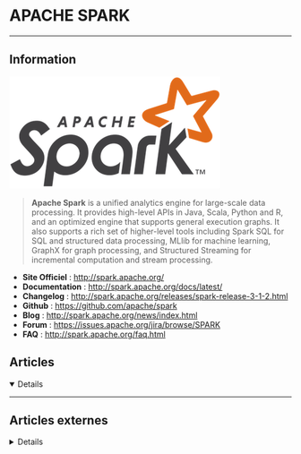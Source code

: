# APACHE SPARK
---

## <i class="fa-solid fa-hashtag"></i> Information

![Logo](../../_media/apps/apache_spark/apache_spark_logo.png ':size=250 :no-zoom')


> <i class="fa-solid fa-quote-left"></i> **Apache Spark** is a unified analytics engine for large-scale data processing. It provides high-level APIs in Java, Scala, Python and R, and an optimized engine that supports general execution graphs. It also supports a rich set of higher-level tools including Spark SQL for SQL and structured data processing, MLlib for machine learning, GraphX for graph processing, and Structured Streaming for incremental computation and stream processing. <i class="fa-solid fa-quote-left fa-rotate-180"></i>

- <i class="fa-solid fa-globe"></i> **Site Officiel** : http://spark.apache.org/
- <i class="fa-solid fa-book"></i> **Documentation** : http://spark.apache.org/docs/latest/
- <i class="fa-solid fa-file-circle-question"></i> **Changelog** : http://spark.apache.org/releases/spark-release-3-1-2.html
- <i class="fa-brands fa-github"></i> **Github** : https://github.com/apache/spark
- <i class="fab fa-blogger-b"></i> **Blog** : http://spark.apache.org/news/index.html
- <i class="fas fa-comments"></i> **Forum** : https://issues.apache.org/jira/browse/SPARK
- <i class="far fa-question-circle"></i> **FAQ** : http://spark.apache.org/faq.html 

## <i class="fa-regular fa-newspaper"></i> Articles

<details open>

</details>

---

## <i class="fa-solid fa-glasses"></i> Articles externes

<details>

- [Apache Spark and Talend: Performance and Tuning](https://dzone.com/articles/apache-spark-and-talend-performance-and-tuning)
- [Apache Spark vs Apache Storm](https://dzone.com/articles/apache-spark-vs-apache-storm)
- [Apache Spark: Resilient Distributed Datasets](https://dzone.com/articles/apache-spark-resilient-distributed-datasets)
- [Benefits and Examples of Using Apache Spark With PySpark](https://dzone.com/articles/the-benefits-amp-examples-of-using-apache-spark-wi)
- [Big Data with PostgreSQL and Apache Spark](https://severalnines.com/database-blog/big-data-postgresql-and-apache-spark)
- [Building Recommendation System with Scala and Apache Spark [Tutorial]](https://hub.packtpub.com/building-recommendation-system-with-scala-and-apache-spark-tutorial/)
- [Building Sales Recommendation Engine With Apache Spark](https://dzone.com/articles/building-sales-recommendation-engine-with-apache-s)
- [Database Operations on Cassandra and Oracle Using Apache Spark](https://dzone.com/articles/database-operations-on-cassandra-and-oracle-using)
- [Developing a Graph in Spark and Scala](https://dzone.com/articles/bigdata-developing-a-graph-in-spark-and-scala)
- [Dynamic Partition Pruning in Spark 3.0](https://dzone.com/articles/dynamic-partition-pruning-in-spark-30)
- [Example of ETL Application Using Apache Spark and Hive](https://dzone.com/articles/example-of-etl-application-using-apache-spark-and)
- [Fuzzy Matching and Deduplicating Hundreds of Millions of Records using Apache Spark](https://towardsdatascience.com/fuzzy-matching-and-deduplicating-hundreds-of-millions-of-records-using-apache-spark-93d0f095001f)
- [Guide to Partitions Calculation for Processing Data Files in Apache Spark](https://dzone.com/articles/guide-to-partitions-calculation-for-processing-dat)
- [Hands-On With Spark: Creating a Fast Data Pipeline](https://dzone.com/articles/hands-on-with-spark-creating-a-fast-data-pipeline)
- [High-Performance Batch Processing Using Apache Spark and Spring Batch](https://dzone.com/articles/using-apache-spark-and-spring-batch-for-processing)
- [How Spark Internally Executes a Program](https://dzone.com/articles/how-spark-internally-executes-a-program)
- [How to Install and Setup Apache Spark on Ubuntu/Debian](https://www.tecmint.com/install-apache-spark-on-ubuntu/)
- [How to Install Apache Spark Cluster Computing Framework on Debian 10](https://www.howtoforge.com/how-to-install-apache-spark-on-debian-10/)
- [How to Install Apache Spark on Debian 11](https://www.howtoforge.com/how-to-install-apache-spark-on-debian-11/)
- [How to Install Apache Spark on Ubuntu 20.04](https://www.howtoforge.com/how-to-install-apache-spark-on-ubuntu-2004/)
- [How to Process Nasty Fixed Width Files Using Apache Spark](https://dzone.com/articles/how-to-process-nasty-fixed-width-file-using-apache)
- [How to Use Dynamic Data Transpose in Spark](https://dzone.com/articles/dynamic-transpose-in-spark)
- [How to Use Reverse Transpose in Spark](https://dzone.com/articles/how-to-use-reverse-transpose-in-spark)
- [Improve Your Data Ingestion With Spark](https://dzone.com/articles/data-ingestion-using-spark)
- [Installing Apache Spark on Ubuntu](https://linuxhint.com/install-apache-spark-ubuntu/)
- [Introduction to Apache Spark's Core API (Part I)](https://dzone.com/articles/introduction-to-core-api-of-apache-spark)
- [Métriques et Logs sur Apache Spark](http://blog.ippon.fr/2018/04/05/metriques-et-logs-sur-apache-spark/)
- [PEX — The secret sauce for the perfect PySpark deployment of AWS EMR workloads](https://towardsdatascience.com/pex-the-secret-sauce-for-the-perfect-pyspark-deployment-of-aws-emr-workloads-9aef0d8fa3a5)
- [Quickstart: Apache Spark on Kubernetes](https://dzone.com/articles/quickstart-apache-spark-on-kubernetes)
- [Scaling a Sales Recommendation Engine With Apache Spark and MongoDB](https://dzone.com/articles/scaling-sales-recommendation-engine-with-apache-sp)
- [Spark 3.0 : Évolution ou révolution ?](https://blog.ippon.fr/2019/12/20/spark-3-0-evolution-ou-revolution/)
- [Spark SQL: An Introductory Guide](https://dzone.com/articles/spark-sql-an-introductory-guide-for-beginners)
- [Spark Streaming Under the Hood](https://dzone.com/articles/spark-streaming-under-the-hood)
- [Spark Streaming: Windowing](https://dzone.com/articles/spark-streaming-windowing)
- [Spark Transformations for Pair RDD](https://dzone.com/articles/spark-transformations-for-pair-rdd)
- [Spark Tutorial: Validating Data in a Spark DataFrame Part Two](https://dzone.com/articles/spark-tutorial-validating-data-in-a-spark-datafram)
- [Stop using Spark for ML!](https://towardsdatascience.com/stop-using-spark-for-ml-59496927ef93)
- [StreamSets Transformer Extensibility: Spark and Machine Learning Part One](https://dzone.com/articles/streamsets-transformer-extensibility-spark-and-mac)
- [The Complete Apache Spark Collection [Tutorials and Articles]](https://dzone.com/articles/the-complete-apache-spark-collection-tutorials-and)
- [Tips and Best Practices to Take Advantage of Spark 2.x](https://dzone.com/articles/tips-and-best-practices-to-take-advantage-of-spark)
- [Topology-Based Event Correlation With Apache Spark Streaming](https://dzone.com/articles/topology-based-event-correlation-with-apache-spark)


</details>
